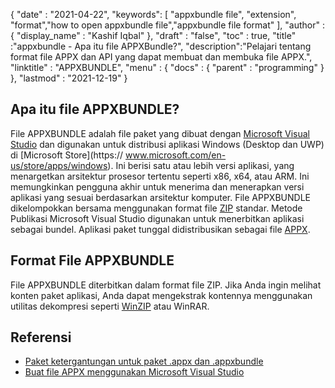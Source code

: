 {
  "date" : "2021-04-22",
  "keywords": [ "appxbundle file", "extension", "format","how to open appxbundle file","appxbundle file format" ],
  "author" : {
    "display_name" : "Kashif Iqbal"
},
  "draft" : "false",
  "toc" : true,
  "title" :"appxbundle - Apa itu file APPXBundle?",
  "description":"Pelajari tentang format file APPX dan API yang dapat membuat dan membuka file APPX.",
  "linktitle" : "APPXBUNDLE",
  "menu" : {
    "docs" : {
      "parent" : "programming"
}
},
  "lastmod" : "2021-12-19"
}

## Apa itu file APPXBUNDLE?

File APPXBUNDLE adalah file paket yang dibuat dengan [Microsoft Visual Studio](https://visualstudio.microsoft.com/) dan digunakan untuk distribusi aplikasi Windows (Desktop dan UWP) di [Microsoft Store](https:// www.microsoft.com/en-us/store/apps/windows). Ini berisi satu atau lebih versi aplikasi, yang menargetkan arsitektur prosesor tertentu seperti x86, x64, atau ARM. Ini memungkinkan pengguna akhir untuk menerima dan menerapkan versi aplikasi yang sesuai berdasarkan arsitektur komputer. File APPXBUNDLE dikelompokkan bersama menggunakan format file [ZIP](/id/compression/zip/) standar. Metode Publikasi Microsoft Visual Studio digunakan untuk menerbitkan aplikasi sebagai bundel. Aplikasi paket tunggal didistribusikan sebagai file [APPX](/id/programming/appx/).

## Format File APPXBUNDLE

File APPXBUNDLE diterbitkan dalam format file ZIP. Jika Anda ingin melihat konten paket aplikasi, Anda dapat mengekstrak kontennya menggunakan utilitas dekompresi seperti [WinZIP](https://www.winzip.com/en/) atau WinRAR.

## Referensi

* [Paket ketergantungan untuk paket .appx dan .appxbundle](https://www.ibm.com/docs/en/maas360?topic=catalog-dependency-packages-appx-appxbundle-packages)
* [Buat file APPX menggunakan Microsoft Visual Studio](https://learn.microsoft.com/en-us/windows/msix/desktop/vs-package-overview)

